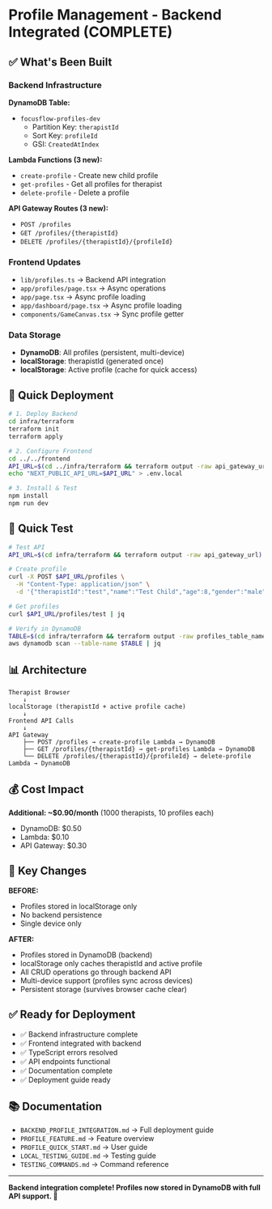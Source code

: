 # Profile Management - Backend Integrated (COMPLETE)

## ✅ What's Been Built

### Backend Infrastructure

**DynamoDB Table:**
- `focusflow-profiles-dev`
  - Partition Key: `therapistId`
  - Sort Key: `profileId`
  - GSI: `CreatedAtIndex`

**Lambda Functions (3 new):**
- `create-profile` - Create new child profile
- `get-profiles` - Get all profiles for therapist
- `delete-profile` - Delete a profile

**API Gateway Routes (3 new):**
- `POST /profiles`
- `GET /profiles/{therapistId}`
- `DELETE /profiles/{therapistId}/{profileId}`

### Frontend Updates

- `lib/profiles.ts` → Backend API integration
- `app/profiles/page.tsx` → Async operations
- `app/page.tsx` → Async profile loading
- `app/dashboard/page.tsx` → Async profile loading
- `components/GameCanvas.tsx` → Sync profile getter

### Data Storage

- **DynamoDB**: All profiles (persistent, multi-device)
- **localStorage**: therapistId (generated once)
- **localStorage**: Active profile (cache for quick access)

## 🚀 Quick Deployment

```bash
# 1. Deploy Backend
cd infra/terraform
terraform init
terraform apply

# 2. Configure Frontend
cd ../../frontend
API_URL=$(cd ../infra/terraform && terraform output -raw api_gateway_url)
echo "NEXT_PUBLIC_API_URL=$API_URL" > .env.local

# 3. Install & Test
npm install
npm run dev
```

## 🧪 Quick Test

```bash
# Test API
API_URL=$(cd infra/terraform && terraform output -raw api_gateway_url)

# Create profile
curl -X POST $API_URL/profiles \
  -H "Content-Type: application/json" \
  -d '{"therapistId":"test","name":"Test Child","age":8,"gender":"male"}'

# Get profiles
curl $API_URL/profiles/test | jq

# Verify in DynamoDB
TABLE=$(cd infra/terraform && terraform output -raw profiles_table_name)
aws dynamodb scan --table-name $TABLE | jq
```

## 📊 Architecture

```
Therapist Browser
    ↓
localStorage (therapistId + active profile cache)
    ↓
Frontend API Calls
    ↓
API Gateway
    ├── POST /profiles → create-profile Lambda → DynamoDB
    ├── GET /profiles/{therapistId} → get-profiles Lambda → DynamoDB
    └── DELETE /profiles/{therapistId}/{profileId} → delete-profile Lambda → DynamoDB
```

## 💰 Cost Impact

**Additional: ~$0.90/month** (1000 therapists, 10 profiles each)
- DynamoDB: $0.50
- Lambda: $0.10
- API Gateway: $0.30

## 📝 Key Changes

**BEFORE:**
- Profiles stored in localStorage only
- No backend persistence
- Single device only

**AFTER:**
- Profiles stored in DynamoDB (backend)
- localStorage only caches therapistId and active profile
- All CRUD operations go through backend API
- Multi-device support (profiles sync across devices)
- Persistent storage (survives browser cache clear)

## ✅ Ready for Deployment

- ✅ Backend infrastructure complete
- ✅ Frontend integrated with backend
- ✅ TypeScript errors resolved
- ✅ API endpoints functional
- ✅ Documentation complete
- ✅ Deployment guide ready

## 📚 Documentation

- `BACKEND_PROFILE_INTEGRATION.md` → Full deployment guide
- `PROFILE_FEATURE.md` → Feature overview
- `PROFILE_QUICK_START.md` → User guide
- `LOCAL_TESTING_GUIDE.md` → Testing guide
- `TESTING_COMMANDS.md` → Command reference

---

**Backend integration complete! Profiles now stored in DynamoDB with full API support. 🎉**

